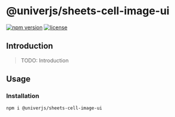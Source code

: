 # @univerjs/sheets-cell-image-ui

[![npm version](https://img.shields.io/npm/v/@univerjs/sheets-cell-image-ui)](https://npmjs.org/packages/@univerjs/sheets-cell-image-ui)
[![license](https://img.shields.io/npm/l/@univerjs/sheets-cell-image-ui)](https://img.shields.io/npm/l/@univerjs/sheets-cell-image-ui)

## Introduction

> TODO: Introduction

## Usage

### Installation

```shell
npm i @univerjs/sheets-cell-image-ui
```

